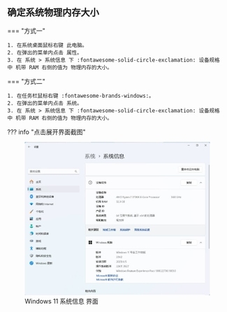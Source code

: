 ## 确定系统物理内存大小

<div class="grid" markdown> 
=== "方式一"

    1. 在系统桌面鼠标右键 此电脑。
    2. 在弹出的菜单内点击 属性。
    3. 在 系统 > 系统信息 下 :fontawesome-solid-circle-exclamation: 设备规格 中 机带 RAM 右侧的值为 物理内存的大小。

=== "方式二"

    1. 在任务栏鼠标右键 :fontawesome-brands-windows:。
    2. 在弹出的菜单内点击 系统。
    3. 在 系统 > 系统信息 下 :fontawesome-solid-circle-exclamation: 设备规格 中 机带 RAM 右侧的值为 物理内存的大小。

??? info "点击展开界面截图"
    <figure markdown="span">
    ![Image title](../../assets/doc/buildguide-system-set1.jpg "点击放大")
        <figcaption>Windows 11 系统信息 界面</figcaption>
    </figure>

</div>

